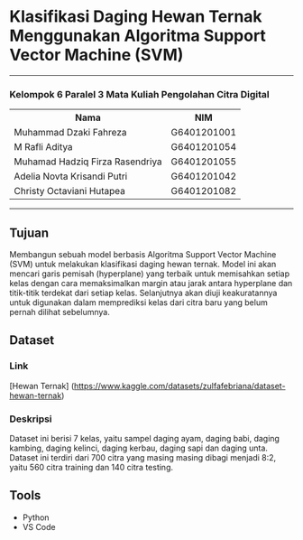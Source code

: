 # Klasifikasi Daging Hewan Ternak Menggunakan Algoritma Support Vector Machine (SVM)
---
### Kelompok 6 Paralel 3 Mata Kuliah Pengolahan Citra Digital
<table>
    <tr>
        <th>Nama</th>
        <th>NIM</th>
    </tr>
    <tr>
        <td>Muhammad Dzaki Fahreza</td>
        <td>G6401201001</td>
    </tr>
    <tr>
        <td>M Rafli Aditya</td>
        <td>G6401201054</td>
    </tr>
    <tr>
        <td>Muhamad Hadziq Firza Rasendriya</td>
        <td>G6401201055</td>
    </tr>
    <tr>
        <td>Adelia Novta Krisandi Putri</td>
        <td>G6401201042</td>
    </tr>
    <tr>
        <td>Christy Octaviani Hutapea</td>
        <td>G6401201082</td>
    </tr>
</table>

---

## Tujuan
Membangun sebuah model berbasis Algoritma Support Vector Machine (SVM) untuk melakukan klasifikasi daging hewan ternak. Model ini akan mencari garis pemisah (hyperplane) yang terbaik untuk memisahkan setiap kelas dengan cara memaksimalkan margin atau jarak antara hyperplane dan titik-titik terdekat dari setiap kelas. Selanjutnya akan diuji keakuratannya untuk digunakan dalam memprediksi kelas dari citra baru yang belum pernah dilihat sebelumnya.

## Dataset
### Link
[Hewan Ternak]
(https://www.kaggle.com/datasets/zulfafebriana/dataset-hewan-ternak)

### Deskripsi
Dataset ini berisi 7 kelas, yaitu sampel daging ayam, daging babi, daging kambing, daging kelinci, daging kerbau, daging sapi dan daging unta.
Dataset ini terdiri dari 700 citra yang masing masing dibagi menjadi 8:2, yaitu 560 citra training dan 140 citra testing.

## Tools
- Python
- VS Code
